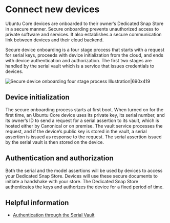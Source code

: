 # Connect new devices

<!-- 
Status: Document is unfocused and does not fit into a Diataxis quadrant
Rewrite: Rework into how-to
 -->

Ubuntu Core devices are onboarded to their owner’s Dedicated Snap Store in a secure manner. Secure onboarding prevents unauthorized access to private software and services. It also establishes a secure communication link between devices and their cloud backend.

Secure device onboarding is a four stage process that starts with a request for serial keys, proceeds with device initialization from the cloud, and ends with device authentication and authorization. The first two stages are handled by the serial vault which is a service that issues credentials to devices.

![Secure device onboarding four stage process Illustration|690x419](https://assets.ubuntu.com/v1/29944474-19c88fc1e15e2058793f9d8be18ba042603eb2c7_2_690x419.png)

## Device initialization

The secure onboarding process starts at first boot. When turned on for the first time, an Ubuntu Core device uses its private key, its serial number, and its owner’s ID to send a request for a serial assertion to its vault, which is hosted either by Canonical or on premise. The vault service processes the request, and if the device’s public key is stored in the vault, a serial assertion is issued as response to the request. The serial assertion issued by the serial vault is then stored on the device.

## Authentication and authorization

Both the serial and the model assertions will be used by devices to access your Dedicated Snap Store. Devices will use these secure documents to initiate a handshake with your store. The Dedicated Snap Store authenticates the keys and authorizes the device for a fixed period of time.

## Helpful information

* [Authentication through the Serial Vault](https://ubuntu.com/core/docs/dedicated-snap-stores)
